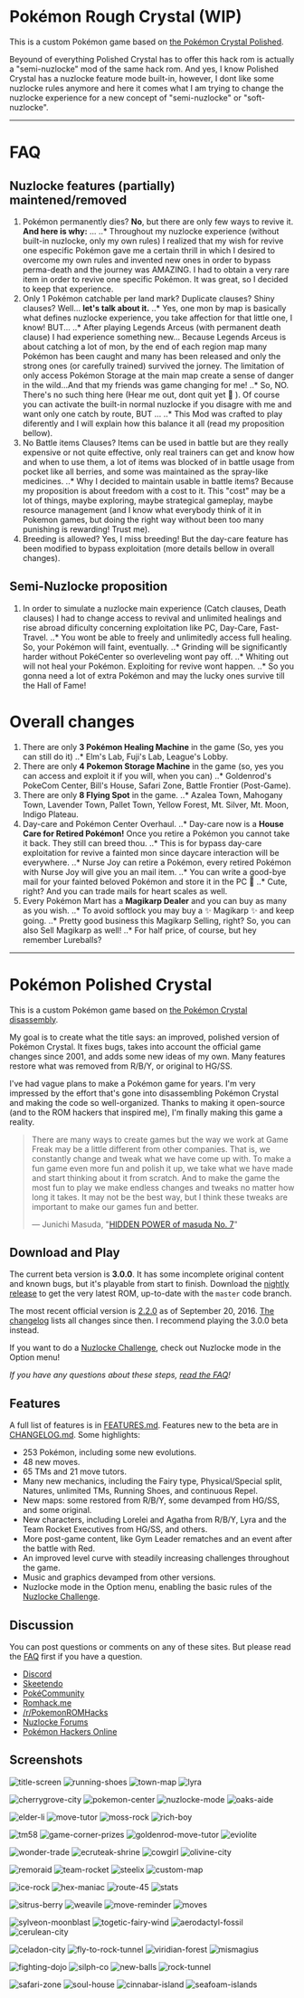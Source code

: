 # Pokémon Rough Crystal (WIP)

This is a custom Pokémon game based on [the Pokémon Crystal Polished](https://github.com/Rangi42/polishedcrystal).

Beyound of everything Polished Crystal has to offer this hack rom is actually a "semi-nuzlocke" mod of the same hack rom. 
And yes, I know Polished Crystal has a nuzlocke feature mode built-in, however, I dont like some nuzlocke rules anymore and here it comes what I am trying to change the nuzlocke experience for a new concept of "semi-nuzlocke" or "soft-nuzlocke".
___
# FAQ
  ## Nuzlocke features (partially) maintened/removed
  
  1. Pokémon permanently dies? **No**, but there are only few ways to revive it. **And here is why:** ...
  ..* Throughout my nuzlocke experience (without built-in nuzlocke, only my own rules) I realized that my wish for revive one especific Pokémon gave me a certain thrill in which I desired to overcome my own rules and invented new ones in order to bypass perma-death and the journey was AMAZING. I had to obtain a very rare item in order to revive one specific Pokémon. It was great, so I decided to keep that experience.
  2. Only 1 Pokémon catchable per land mark? Duplicate clauses? Shiny clauses? Well... **let's talk about it.**
  ..* Yes, one mon by map is basically what defines nuzlocke experience, you take affection for that little one, I know! BUT...
  ..* After playing Legends Arceus (with permanent death clause) I had experience something new... Because Legends Arceus is about catching a lot of mon, by the end of each region map many Pokémon has been caught and many has been released and only the strong ones (or carefully trained) survived the jorney. The limitation of only access Pokémon Storage at the main map create a sense of danger in the wild...And that my friends was game changing for me! 
  ..* So, NO. There's no such thing here (Hear me out, dont quit yet :rofl: ). Of course you can activate the built-in normal nuzlocke if you disagre with me and want only one catch by route, BUT ...
  ..*  This Mod was crafted to play diferently and I will explain how this balance it all (read my proposition bellow).
  3. No Battle items Clauses? Items can be used in battle but are they really expensive or not quite effective, only real trainers can get and know how and when to use them, a lot of items was blocked of in battle usage from pocket like all berries, and some was maintained as the spray-like medicines.
  ..* Why I decided to maintain usable in battle items? Because my proposition is about freedom with a cost to it. This "cost" may be a lot of things, maybe exploring, maybe strategical gameplay, maybe resource management (and I know what everybody think of it in Pokemon games, but doing the right way without been too many punishing is rewarding! Trust me).
  4. Breeding is allowed? Yes, I miss breeding! But the day-care feature has been modified to bypass exploitation (more details bellow in overall changes).

  ## Semi-Nuzlocke proposition
  
  1. In order to simulate a nuzlocke main experience (Catch clauses, Death clauses) I had to change access to revival and unlimited healings and rise abroad dificulty concerning exploitation like PC, Day-Care, Fast-Travel.
  ..* You wont be able to freely and unlimitedly access full healing. So, your Pokémon will faint, eventually.
  ..* Grinding will be significantly harder without PokéCenter so overleveling wont pay off.
  ..* Whiting out will not heal your Pokémon. Exploiting for revive wont happen. 
  ..* So you gonna need a lot of extra Pokémon and may the lucky ones survive till the Hall of Fame!
     
  # Overall changes
  
  1. There are only **3 Pokémon Healing Machine** in the game (So, yes you can still do it)
  ..* Elm's Lab, Fuji's Lab, League's Lobby.
  2. There are only **4 Pokemon Storage Machine** in the game (so, yes you can access and exploit it if you will, when you can)
  ..* Goldenrod's PokeCom Center, Bill's House, Safari Zone, Battle Frontier (Post-Game).
  3. There are only **8 Flying Spot** in the game.
  ..* Azalea Town, Mahogany Town, Lavender Town, Pallet Town, Yellow Forest, Mt. Silver, Mt. Moon, Indigo Plateau.
  4. Day-care and Pokémon Center Overhaul.
  ..* Day-care now is a **House Care for Retired Pokémon!** Once you retire a Pokémon you cannot take it back. They still can breed thou.
     ..* This is for bypass day-care exploitation for revive a fainted mon since daycare interaction will be everywhere.
  ..* Nurse Joy can retire a Pokémon, every retired Pokémon with Nurse Joy will give you an mail item.
     ..* You can write a good-bye mail for your fainted beloved Pokémon and store it in the PC :smiling_face_with_tear:
     ..* Cute, right? And you can trade mails for heart scales as well.
  5. Every Pokémon Mart has a **Magikarp Dealer** and you can buy as many as you wish. 
    ..* To avoid softlock you may buy a :sparkles: Magikarp :sparkles: and keep going. 
     ..* Pretty good business this Magikarp Selling, right? So, you can also Sell Magikarp as well! 
        ..* For half price, of course, but hey remember Lureballs? 
    
    
___
# Pokémon Polished Crystal

This is a custom Pokémon game based on [the Pokémon Crystal disassembly](https://github.com/pret/pokecrystal).

My goal is to create what the title says: an improved, polished version of Pokémon Crystal. It fixes bugs, takes into account the official game changes since 2001, and adds some new ideas of my own. Many features restore what was removed from R/B/Y, or original to HG/SS.

I've had vague plans to make a Pokémon game for years. I'm very impressed by the effort that's gone into disassembling Pokémon Crystal and making the code so well-organized. Thanks to making it open-source (and to the ROM hackers that inspired me), I'm finally making this game a reality.

> There are many ways to create games but the way we work at Game Freak may be a little different from other companies. That is, we constantly change and tweak what we have come up with. To make a fun game even more fun and polish it up, we take what we have made and start thinking about it from scratch. And to make the game the most fun to play we make endless changes and tweaks no matter how long it takes. It may not be the best way, but I think these tweaks are important to make our games fun and better.
>
> — Junichi Masuda, "[HIDDEN POWER of masuda No. 7](https://www.gamefreak.co.jp/blog/dir_english/?p=21)"


## Download and Play

The current beta version is **3.0.0**. It has some incomplete original content and known bugs, but it's playable from start to finish. Download the [nightly release](https://github.com/Rangi42/polishedcrystal/releases/tag/v3.0.0-beta) to get the very latest ROM, up-to-date with the `master` code branch.

The most recent official version is [2.2.0](https://github.com/Rangi42/polishedcrystal/releases/tag/v2.2.0) as of September 20, 2016. [The changelog](CHANGELOG.md) lists all changes since then. I recommend playing the 3.0.0 beta instead.

If you want to do a [Nuzlocke Challenge](http://bulbapedia.bulbagarden.net/wiki/Nuzlocke_Challenge), check out Nuzlocke mode in the Option menu!

*If you have any questions about these steps, [read the FAQ](FAQ.md)!*


## Features

A full list of features is in [FEATURES.md](FEATURES.md). Features new to the beta are in [CHANGELOG.md](CHANGELOG.md). Some highlights:

* 253 Pokémon, including some new evolutions.
* 48 new moves.
* 65 TMs and 21 move tutors.
* Many new mechanics, including the Fairy type, Physical/Special split, Natures, unlimited TMs, Running Shoes, and continuous Repel.
* New maps: some restored from R/B/Y, some devamped from HG/SS, and some original.
* New characters, including Lorelei and Agatha from R/B/Y, Lyra and the Team Rocket Executives from HG/SS, and others.
* More post-game content, like Gym Leader rematches and an event after the battle with Red.
* An improved level curve with steadily increasing challenges throughout the game.
* Music and graphics devamped from other versions.
* Nuzlocke mode in the Option menu, enabling the basic rules of the [Nuzlocke Challenge](http://bulbapedia.bulbagarden.net/wiki/Nuzlocke_Challenge).


## Discussion

You can post questions or comments on any of these sites. But please read the [FAQ](FAQ.md) first if you have a question.

* [Discord](https://discord.gg/ZK5pqK8)
* [Skeetendo](https://hax.iimarckus.org/topic/6874/)
* [PokéCommunity](http://www.pokecommunity.com/showthread.php?t=373172)
* [Romhack.me](http://www.romhack.me/polishedcrystal/wall/)
* [/r/PokemonROMHacks](https://www.reddit.com/r/PokemonROMhacks/comments/51kbcn/pok%C3%A9mon_polished_crystal_200/)
* [Nuzlocke Forums](http://s7.zetaboards.com/Nuzlocke_Forum/topic/11003710/)
* [Pokémon Hackers Online](http://www.pokemonhackersonline.com/showthread.php?t=15811)


## Screenshots

![title-screen](screenshots/title-screen.png)
![running-shoes](screenshots/running-shoes.png)
![town-map](screenshots/town-map.png)
![lyra](screenshots/lyra.png)
  
![cherrygrove-city](screenshots/cherrygrove-city.png)
![pokemon-center](screenshots/pokemon-center.png)
![nuzlocke-mode](screenshots/nuzlocke-mode.png)
![oaks-aide](screenshots/oaks-aide.png)
  
![elder-li](screenshots/elder-li.png)
![move-tutor](screenshots/move-tutor.png)
![moss-rock](screenshots/moss-rock.png)
![rich-boy](screenshots/rich-boy.png)
  
![tm58](screenshots/tm58.png)
![game-corner-prizes](screenshots/game-corner-prizes.png)
![goldenrod-move-tutor](screenshots/goldenrod-move-tutor.png)
![eviolite](screenshots/eviolite.png)
  
![wonder-trade](screenshots/wonder-trade.png)
![ecruteak-shrine](screenshots/ecruteak-shrine.png)
![cowgirl](screenshots/cowgirl.png)
![olivine-city](screenshots/olivine-city.png)
  
![remoraid](screenshots/remoraid.png)
![team-rocket](screenshots/team-rocket.png)
![steelix](screenshots/steelix.png)
![custom-map](screenshots/custom-map.png)
  
![ice-rock](screenshots/ice-rock.png)
![hex-maniac](screenshots/hex-maniac.png)
![route-45](screenshots/route-45.png)
![stats](screenshots/stats.png)

![sitrus-berry](screenshots/sitrus-berry.png)
![weavile](screenshots/weavile.png)
![move-reminder](screenshots/move-reminder.png)
![moves](screenshots/moves.png)
  
![sylveon-moonblast](screenshots/sylveon-moonblast.png)
![togetic-fairy-wind](screenshots/togetic-fairy-wind.png)
![aerodactyl-fossil](screenshots/aerodactyl-fossil.png)
![cerulean-city](screenshots/cerulean-city.png)
  
![celadon-city](screenshots/celadon-city.png)
![fly-to-rock-tunnel](screenshots/fly-to-rock-tunnel.png)
![viridian-forest](screenshots/viridian-forest.png)
![mismagius](screenshots/mismagius.png)
  
![fighting-dojo](screenshots/fighting-dojo.png)
![silph-co](screenshots/silph-co.png)
![new-balls](screenshots/new-balls.png)
![rock-tunnel](screenshots/rock-tunnel.png)
  
![safari-zone](screenshots/safari-zone.png)
![soul-house](screenshots/soul-house.png)
![cinnabar-island](screenshots/cinnabar-island.png)
![seafoam-islands](screenshots/seafoam-islands.png)
